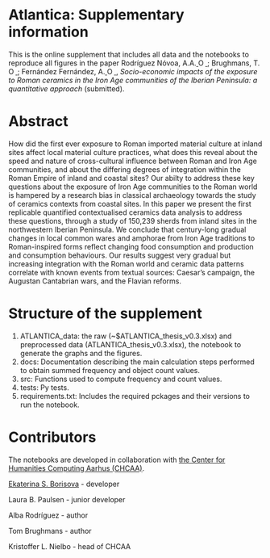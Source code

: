 # Atlantica: Supplementary information

This is the online supplement that includes all data and the notebooks to reproduce all figures in the paper Rodríguez Nóvoa, A.A.<a href="https://orcid.org/0000-0001-8577-212X">
<img alt="ORCID logo" src="https://info.orcid.org/wp-content/uploads/2019/11/orcid_16x16.png" width="14" height="14" /> </a>
; Brughmans, T.<a href="https://orcid.org/0000-0002-1589-7768">
<img alt="ORCID logo" src="https://info.orcid.org/wp-content/uploads/2019/11/orcid_16x16.png" width="14" height="14" /> </a>
; Fernández Fernández, A.<a href="https://orcid.org/0000-0003-2981-6604">
<img alt="ORCID logo" src="https://info.orcid.org/wp-content/uploads/2019/11/orcid_16x16.png" width="14" height="14" /> </a>
, *Socio-economic impacts of the exposure to Roman ceramics in the Iron Age communities of the Iberian Peninsula: a quantitative approach* (submitted).

# Abstract 

How did the first ever exposure to Roman imported material culture at inland sites affect local material culture practices, what does this reveal about the speed and nature of cross-cultural influence between Roman and Iron Age communities, and about the differing degrees of integration within the Roman Empire of inland and coastal sites? Our abilty to address these key questions about the exposure of Iron Age communities to the Roman world is hampered by a research bias in classical archaeology towards the study of ceramics contexts from coastal sites. In this paper we present the first replicable quantified contextualised ceramics data analysis to address these questions, through a study of 150,239 sherds from inland sites in the northwestern Iberian Peninsula. We conclude that century-long gradual changes in local common wares and amphorae from Iron Age traditions to Roman-inspired forms reflect changing food consumption and production and consumption behaviours. Our results suggest very gradual but increasing integration with the Roman world and ceramic data patterns correlate with known events from textual sources: Caesar’s campaign, the Augustan Cantabrian wars, and the Flavian reforms.

# Structure of the supplement 

1. ATLANTICA_data: the raw (~$ATLANTICA_thesis_v0.3.xlsx) and preprocessed data (ATLANTICA_thesis_v0.3.xlsx), the notebook to generate the graphs and the figures. 
3. docs: Documentation describing the main calculation steps performed to obtain summed frequency and object count values.
4. src: Functions used to compute frequency and count values.
5. tests: Py tests.
6. requirements.txt: Includes the required pckages and their versions to run the notebook.

# Contributors 

The notebooks are developed in collaboration with [the Center for Humanities Computing Aarhus (CHCAA)](https://chcaa.io/#/).

[Ekaterina S. Borisova](https://github.com/esborisova) - developer

Laura B. Paulsen - junior developer

Alba Rodríguez - author

Tom Brughmans - author

Kristoffer L. Nielbo - head of CHCAA

